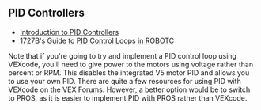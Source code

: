 ## PID Controllers

* [Introduction to PID Controllers](http://georgegillard.com/programming-guides/introduction_to_pid_controllers_ed2-pdf?format=raw)
* [1727B's Guide to PID Control Loops in ROBOTC](https://bit.ly/2UkhuLz)

Note that if you're going to try and implement a PID control loop using VEXcode, you'll need to give power to the motors using voltage 
rather than percent or RPM. This disables the integrated V5 motor PID and allows you to use your own PID. There are quite a few resources 
for using PID with VEXcode on the VEX Forums. However, a better option would be to switch to PROS, as it is easier to implement PID with 
PROS rather than VEXcode.
